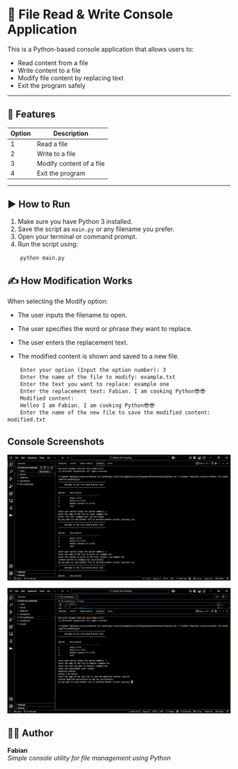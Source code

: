 # 📝 File Read & Write Console Application

This is a Python-based console application that allows users to:
- Read content from a file
- Write content to a file
- Modify file content by replacing text
- Exit the program safely

---

## 📂 Features

| Option | Description                    |
|--------|--------------------------------|
| 1      | Read a file                    |
| 2      | Write to a file                |
| 3      | Modify content of a file       |
| 4      | Exit the program               |

---

## ▶️ How to Run

1. Make sure you have Python 3 installed.
2. Save the script as `main.py` or any filename you prefer.
3. Open your terminal or command prompt.
4. Run the script using:

```bash
    python main.py
```

## ✍️ How Modification Works
When selecting the Modify option:

- The user inputs the filename to open.

- The user specifies the word or phrase they want to replace.

- The user enters the replacement text.

- The modified content is shown and saved to a new file.

```
    Enter your option (Input the option number): 3
    Enter the name of the file to modify: example.txt
    Enter the text you want to replace: example one
    Enter the replacement text: Fabian. I am cooking Python😎😎
    Modified content:
    Helloo I am Fabian. I am cooking Python😎😎
    Enter the name of the new file to save the modified content: modified.txt
```
## Console Screenshots
![Writing a file](assets/Screenshot1.png)

![Modifying a file](assets/Screenshot2.png)


## 👨‍💻 Author

**Fabian**  
*Simple console utility for file management using Python*
